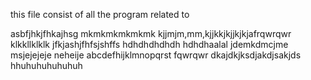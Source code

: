 this file consist of all the program related to

asbfjhkjfhkajhsg
mkmkmkmkmkmk
kjjmjm,mm,kjjkkjkjjkjkjafrqwrqwr
klkkllklklk
jfkjashjfhfsjshffs
hdhdhdhdhdh
hdhdhaalal
jdemkdmcjme
msjejejeje
neheije
abcdefhijklmnopqrst
fqwrqwr
dkajdkjksdjakdjsakjds
hhuhuhuhuhuhuh
